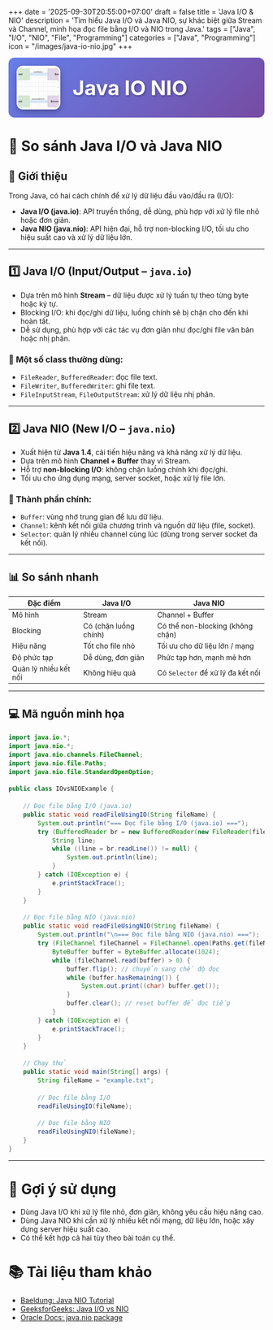 +++
date = '2025-09-30T20:55:00+07:00'
draft = false
title = 'Java I/O & NIO'
description = 'Tìm hiểu Java I/O và Java NIO, sự khác biệt giữa Stream và Channel, minh họa đọc file bằng I/O và NIO trong Java.'
tags = ["Java", "I/O", "NIO", "File", "Programming"]
categories = ["Java", "Programming"]
icon = "/images/java-io-nio.jpg"
+++

<div style="display: flex; align-items: center; gap: 1.5rem; margin-bottom: 2rem; padding: 1rem; background: linear-gradient(135deg, #667eea 0%, #764ba2 100%); border-radius: 12px;">
  <img src="/images/java-io-nio.jpg" 
       alt="Java IO NIO" 
       style="width: 80px; height: 80px; object-fit: cover; border-radius: 12px; box-shadow: 0 4px 12px rgba(0,0,0,0.3); border: 3px solid white;"/>
  <h2 style="margin: 0; font-size: 2.5rem; color: white; text-shadow: 2px 2px 4px rgba(0,0,0,0.3);">Java IO NIO</h2>
</div>

# 🔄 So sánh Java I/O và Java NIO

## 🧠 Giới thiệu

Trong Java, có hai cách chính để xử lý dữ liệu đầu vào/đầu ra (I/O):

- **Java I/O (java.io)**: API truyền thống, dễ dùng, phù hợp với xử lý file nhỏ hoặc đơn giản.
- **Java NIO (java.nio)**: API hiện đại, hỗ trợ non-blocking I/O, tối ưu cho hiệu suất cao và xử lý dữ liệu lớn.

---

## 1️⃣ Java I/O (Input/Output – `java.io`)

- Dựa trên mô hình **Stream** – dữ liệu được xử lý tuần tự theo từng byte hoặc ký tự.
- Blocking I/O: khi đọc/ghi dữ liệu, luồng chính sẽ bị chặn cho đến khi hoàn tất.
- Dễ sử dụng, phù hợp với các tác vụ đơn giản như đọc/ghi file văn bản hoặc nhị phân.

### 🔧 Một số class thường dùng:
- `FileReader`, `BufferedReader`: đọc file text.
- `FileWriter`, `BufferedWriter`: ghi file text.
- `FileInputStream`, `FileOutputStream`: xử lý dữ liệu nhị phân.

---

## 2️⃣ Java NIO (New I/O – `java.nio`)

- Xuất hiện từ **Java 1.4**, cải tiến hiệu năng và khả năng xử lý dữ liệu.
- Dựa trên mô hình **Channel + Buffer** thay vì Stream.
- Hỗ trợ **non-blocking I/O**: không chặn luồng chính khi đọc/ghi.
- Tối ưu cho ứng dụng mạng, server socket, hoặc xử lý file lớn.

### 🔧 Thành phần chính:
- `Buffer`: vùng nhớ trung gian để lưu dữ liệu.
- `Channel`: kênh kết nối giữa chương trình và nguồn dữ liệu (file, socket).
- `Selector`: quản lý nhiều channel cùng lúc (dùng trong server socket đa kết nối).

---

## 📊 So sánh nhanh

| Đặc điểm       | Java I/O                      | Java NIO                             |
|----------------|-------------------------------|--------------------------------------|
| Mô hình        | Stream                        | Channel + Buffer                     |
| Blocking       | Có (chặn luồng chính)         | Có thể non-blocking (không chặn)     |
| Hiệu năng      | Tốt cho file nhỏ              | Tối ưu cho dữ liệu lớn / mạng        |
| Độ phức tạp    | Dễ dùng, đơn giản             | Phức tạp hơn, mạnh mẽ hơn            |
| Quản lý nhiều kết nối | Không hiệu quả         | Có `Selector` để xử lý đa kết nối    |

---

## 💻 Mã nguồn minh họa

```java
import java.io.*;
import java.nio.*;
import java.nio.channels.FileChannel;
import java.nio.file.Paths;
import java.nio.file.StandardOpenOption;

public class IOvsNIOExample {

    // Đọc file bằng I/O (java.io)
    public static void readFileUsingIO(String fileName) {
        System.out.println("=== Đọc file bằng I/O (java.io) ===");
        try (BufferedReader br = new BufferedReader(new FileReader(fileName))) {
            String line;
            while ((line = br.readLine()) != null) {
                System.out.println(line);
            }
        } catch (IOException e) {
            e.printStackTrace();
        }
    }

    // Đọc file bằng NIO (java.nio)
    public static void readFileUsingNIO(String fileName) {
        System.out.println("\n=== Đọc file bằng NIO (java.nio) ===");
        try (FileChannel fileChannel = FileChannel.open(Paths.get(fileName), StandardOpenOption.READ)) {
            ByteBuffer buffer = ByteBuffer.allocate(1024);
            while (fileChannel.read(buffer) > 0) {
                buffer.flip(); // chuyển sang chế độ đọc
                while (buffer.hasRemaining()) {
                    System.out.print((char) buffer.get());
                }
                buffer.clear(); // reset buffer để đọc tiếp
            }
        } catch (IOException e) {
            e.printStackTrace();
        }
    }

    // Chạy thử
    public static void main(String[] args) {
        String fileName = "example.txt";

        // Đọc file bằng I/O
        readFileUsingIO(fileName);

        // Đọc file bằng NIO
        readFileUsingNIO(fileName);
    }
}

```
---
# 📌 Gợi ý sử dụng

- Dùng Java I/O khi xử lý file nhỏ, đơn giản, không yêu cầu hiệu năng cao.
- Dùng Java NIO khi cần xử lý nhiều kết nối mạng, dữ liệu lớn, hoặc xây dựng server hiệu suất cao.
- Có thể kết hợp cả hai tùy theo bài toán cụ thể.

# 📚 Tài liệu tham khảo

- [Baeldung: Java NIO Tutorial](https://www.baeldung.com/java-nio)  
- [GeeksforGeeks: Java I/O vs NIO](https://www.geeksforgeeks.org/difference-between-java-io-and-java-nio/)  
- [Oracle Docs: java.nio package](https://docs.oracle.com/javase/8/docs/api/java/nio/package-summary.html)  
